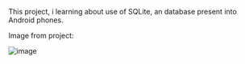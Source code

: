 This project, i learning about use of SQLite, an database present into Android phones.


Image from project:

![image](https://user-images.githubusercontent.com/72364037/175857186-f900b834-326d-4143-8e36-43edd7eada86.png)
